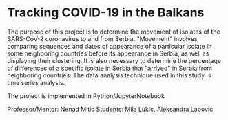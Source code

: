 # Tracking COVID-19 in the Balkans
The purpose of this project is to determine the movement of isolates of the SARS-CoV-2 coronavirus to and from Serbia. "Movement" involves comparing sequences and dates of appearance of a particular isolate in some neighboring countries before its appearance in Serbia, as well as displaying their clustering. It is also necessary to determine the percentage of differences of a specific isolate in Serbia that "arrived" in Serbia from neighboring countries. The data analysis technique used in this study is time series analysis.

The project is implemented in Python/JupyterNotebook

Professor/Mentor: Nenad Mitic
Students: Mila Lukic, Aleksandra Labovic
